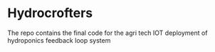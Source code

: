 # Hydrocrofters

The repo contains the final code for the agri tech IOT deployment of hydroponics feedback loop system

